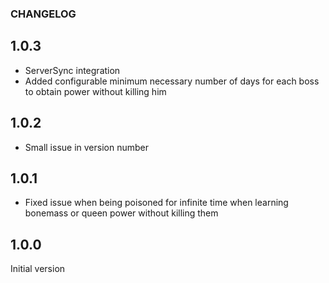 ### CHANGELOG

## 1.0.3

* ServerSync integration
* Added configurable minimum necessary number of days for each boss to obtain power without killing him

## 1.0.2

* Small issue in version number

## 1.0.1

* Fixed issue when being poisoned for infinite time when learning bonemass or queen power without killing them

## 1.0.0

Initial version